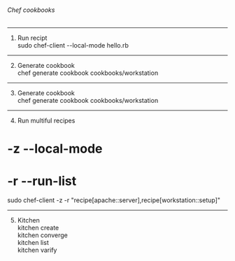 ###### Chef cookbooks  


- - - -  
1. Run recipt  
sudo chef-client --local-mode hello.rb  


- - - -  
2. Generate cookbook  
chef generate cookbook cookbooks/workstation  


- - - -  
3. Generate cookbook  
chef generate cookbook cookbooks/workstation  


- - - -  
4. Run multiful recipes  
# -z --local-mode  
# -r --run-list  
sudo chef-client -z -r "recipe[apache::server],recipe[workstation::setup]"  


- - - -  
5. Kitchen  
kitchen create  
kitchen converge  
kitchen list  
kitchen varify  

